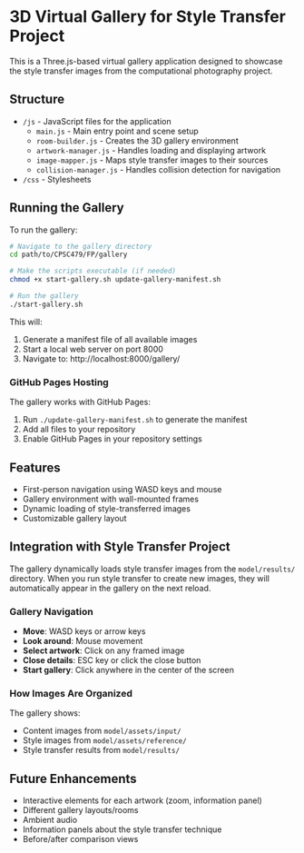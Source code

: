 # 3D Virtual Gallery for Style Transfer Project

This is a Three.js-based virtual gallery application designed to showcase the style transfer images from the computational photography project.

## Structure

- `/js` - JavaScript files for the application
  - `main.js` - Main entry point and scene setup
  - `room-builder.js` - Creates the 3D gallery environment
  - `artwork-manager.js` - Handles loading and displaying artwork
  - `image-mapper.js` - Maps style transfer images to their sources
  - `collision-manager.js` - Handles collision detection for navigation
- `/css` - Stylesheets

## Running the Gallery

To run the gallery:

```bash
# Navigate to the gallery directory
cd path/to/CPSC479/FP/gallery

# Make the scripts executable (if needed)
chmod +x start-gallery.sh update-gallery-manifest.sh

# Run the gallery
./start-gallery.sh
```

This will:
1. Generate a manifest file of all available images
2. Start a local web server on port 8000
3. Navigate to: http://localhost:8000/gallery/

### GitHub Pages Hosting

The gallery works with GitHub Pages:

1. Run `./update-gallery-manifest.sh` to generate the manifest
2. Add all files to your repository
3. Enable GitHub Pages in your repository settings

## Features

- First-person navigation using WASD keys and mouse
- Gallery environment with wall-mounted frames
- Dynamic loading of style-transferred images
- Customizable gallery layout

## Integration with Style Transfer Project

The gallery dynamically loads style transfer images from the `model/results/` directory. When you run style transfer to create new images, they will automatically appear in the gallery on the next reload.

### Gallery Navigation

- **Move**: WASD keys or arrow keys
- **Look around**: Mouse movement
- **Select artwork**: Click on any framed image
- **Close details**: ESC key or click the close button
- **Start gallery**: Click anywhere in the center of the screen

### How Images Are Organized

The gallery shows:
- Content images from `model/assets/input/`
- Style images from `model/assets/reference/`
- Style transfer results from `model/results/`

## Future Enhancements

- Interactive elements for each artwork (zoom, information panel)
- Different gallery layouts/rooms
- Ambient audio
- Information panels about the style transfer technique
- Before/after comparison views
